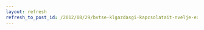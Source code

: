```yaml
---
layout: refresh
refresh_to_post_id: /2012/08/29/bvtse-klgazdasgi-kapcsolatait-nvelje-export-rbevtelt
---
```

